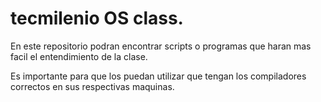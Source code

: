 # tecmilenio OS class.


En este repositorio podran encontrar scripts o programas que haran mas facil el entendimiento de la clase.

Es importante para que los puedan utilizar que tengan los compiladores correctos en sus respectivas maquinas. 

